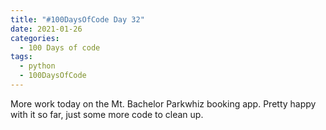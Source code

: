 ```yaml
---
title: "#100DaysOfCode Day 32"
date: 2021-01-26
categories:
  - 100 Days of code
tags:
  - python
  - 100DaysOfCode
---
```


More work today on the Mt. Bachelor Parkwhiz booking app.  Pretty happy with it so far, just some more code to clean up.


	

[100DaysOfCode]:https://www.100daysofcode.com/faq/
[arrive]:https://developer.arrive.com/

